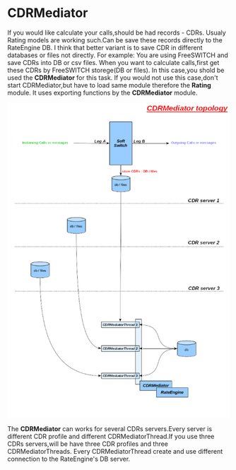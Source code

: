 # CDRMediator

  If you would like calculate your calls,should be had records - CDRs.
Usualy Rating models are working such.Can be save these records directly to the RateEngine DB.
I think that better variant is to save CDR in different databases or files not directly.
For example: You are using FreeSWITCH and save CDRs into DB or csv files.
When you want to calculate calls,first get these CDRs by FreeSWITCH storege(DB or files).
In this case,you shold be used the **CDRMediator** for this task.
If you would not use this case,don't start CDRMediator,but have to load same module therefore the **Rating** module.
It uses exporting functions by the **CDRMediator** module.

![](png/CDRMediator.png)

  The **CDRMediator** can works for several CDRs servers.Every server is different CDR profile
and different CDRMediatorThread.If you use three CDRs servers,will be have three CDR profiles and three CDRMediatorThreads.
Every CDRMediatorThread create and use different connection to the RateEngine's DB server.

